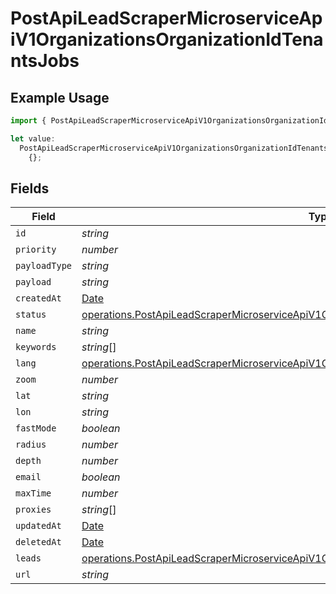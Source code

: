 # PostApiLeadScraperMicroserviceApiV1OrganizationsOrganizationIdTenantsJobs

## Example Usage

```typescript
import { PostApiLeadScraperMicroserviceApiV1OrganizationsOrganizationIdTenantsJobs } from "oppulence-backend-sdk/models/operations";

let value:
  PostApiLeadScraperMicroserviceApiV1OrganizationsOrganizationIdTenantsJobs =
    {};
```

## Fields

| Field                                                                                                                                                                                                          | Type                                                                                                                                                                                                           | Required                                                                                                                                                                                                       | Description                                                                                                                                                                                                    |
| -------------------------------------------------------------------------------------------------------------------------------------------------------------------------------------------------------------- | -------------------------------------------------------------------------------------------------------------------------------------------------------------------------------------------------------------- | -------------------------------------------------------------------------------------------------------------------------------------------------------------------------------------------------------------- | -------------------------------------------------------------------------------------------------------------------------------------------------------------------------------------------------------------- |
| `id`                                                                                                                                                                                                           | *string*                                                                                                                                                                                                       | :heavy_minus_sign:                                                                                                                                                                                             | N/A                                                                                                                                                                                                            |
| `priority`                                                                                                                                                                                                     | *number*                                                                                                                                                                                                       | :heavy_minus_sign:                                                                                                                                                                                             | N/A                                                                                                                                                                                                            |
| `payloadType`                                                                                                                                                                                                  | *string*                                                                                                                                                                                                       | :heavy_minus_sign:                                                                                                                                                                                             | N/A                                                                                                                                                                                                            |
| `payload`                                                                                                                                                                                                      | *string*                                                                                                                                                                                                       | :heavy_minus_sign:                                                                                                                                                                                             | N/A                                                                                                                                                                                                            |
| `createdAt`                                                                                                                                                                                                    | [Date](https://developer.mozilla.org/en-US/docs/Web/JavaScript/Reference/Global_Objects/Date)                                                                                                                  | :heavy_minus_sign:                                                                                                                                                                                             | N/A                                                                                                                                                                                                            |
| `status`                                                                                                                                                                                                       | [operations.PostApiLeadScraperMicroserviceApiV1OrganizationsOrganizationIdTenantsTenantsStatus](../../models/operations/postapileadscrapermicroserviceapiv1organizationsorganizationidtenantstenantsstatus.md) | :heavy_minus_sign:                                                                                                                                                                                             | N/A                                                                                                                                                                                                            |
| `name`                                                                                                                                                                                                         | *string*                                                                                                                                                                                                       | :heavy_minus_sign:                                                                                                                                                                                             | N/A                                                                                                                                                                                                            |
| `keywords`                                                                                                                                                                                                     | *string*[]                                                                                                                                                                                                     | :heavy_minus_sign:                                                                                                                                                                                             | N/A                                                                                                                                                                                                            |
| `lang`                                                                                                                                                                                                         | [operations.PostApiLeadScraperMicroserviceApiV1OrganizationsOrganizationIdTenantsLang](../../models/operations/postapileadscrapermicroserviceapiv1organizationsorganizationidtenantslang.md)                   | :heavy_minus_sign:                                                                                                                                                                                             | N/A                                                                                                                                                                                                            |
| `zoom`                                                                                                                                                                                                         | *number*                                                                                                                                                                                                       | :heavy_minus_sign:                                                                                                                                                                                             | N/A                                                                                                                                                                                                            |
| `lat`                                                                                                                                                                                                          | *string*                                                                                                                                                                                                       | :heavy_minus_sign:                                                                                                                                                                                             | N/A                                                                                                                                                                                                            |
| `lon`                                                                                                                                                                                                          | *string*                                                                                                                                                                                                       | :heavy_minus_sign:                                                                                                                                                                                             | N/A                                                                                                                                                                                                            |
| `fastMode`                                                                                                                                                                                                     | *boolean*                                                                                                                                                                                                      | :heavy_minus_sign:                                                                                                                                                                                             | N/A                                                                                                                                                                                                            |
| `radius`                                                                                                                                                                                                       | *number*                                                                                                                                                                                                       | :heavy_minus_sign:                                                                                                                                                                                             | N/A                                                                                                                                                                                                            |
| `depth`                                                                                                                                                                                                        | *number*                                                                                                                                                                                                       | :heavy_minus_sign:                                                                                                                                                                                             | N/A                                                                                                                                                                                                            |
| `email`                                                                                                                                                                                                        | *boolean*                                                                                                                                                                                                      | :heavy_minus_sign:                                                                                                                                                                                             | N/A                                                                                                                                                                                                            |
| `maxTime`                                                                                                                                                                                                      | *number*                                                                                                                                                                                                       | :heavy_minus_sign:                                                                                                                                                                                             | N/A                                                                                                                                                                                                            |
| `proxies`                                                                                                                                                                                                      | *string*[]                                                                                                                                                                                                     | :heavy_minus_sign:                                                                                                                                                                                             | N/A                                                                                                                                                                                                            |
| `updatedAt`                                                                                                                                                                                                    | [Date](https://developer.mozilla.org/en-US/docs/Web/JavaScript/Reference/Global_Objects/Date)                                                                                                                  | :heavy_minus_sign:                                                                                                                                                                                             | N/A                                                                                                                                                                                                            |
| `deletedAt`                                                                                                                                                                                                    | [Date](https://developer.mozilla.org/en-US/docs/Web/JavaScript/Reference/Global_Objects/Date)                                                                                                                  | :heavy_minus_sign:                                                                                                                                                                                             | N/A                                                                                                                                                                                                            |
| `leads`                                                                                                                                                                                                        | [operations.PostApiLeadScraperMicroserviceApiV1OrganizationsOrganizationIdTenantsLeads](../../models/operations/postapileadscrapermicroserviceapiv1organizationsorganizationidtenantsleads.md)[]               | :heavy_minus_sign:                                                                                                                                                                                             | N/A                                                                                                                                                                                                            |
| `url`                                                                                                                                                                                                          | *string*                                                                                                                                                                                                       | :heavy_minus_sign:                                                                                                                                                                                             | N/A                                                                                                                                                                                                            |
